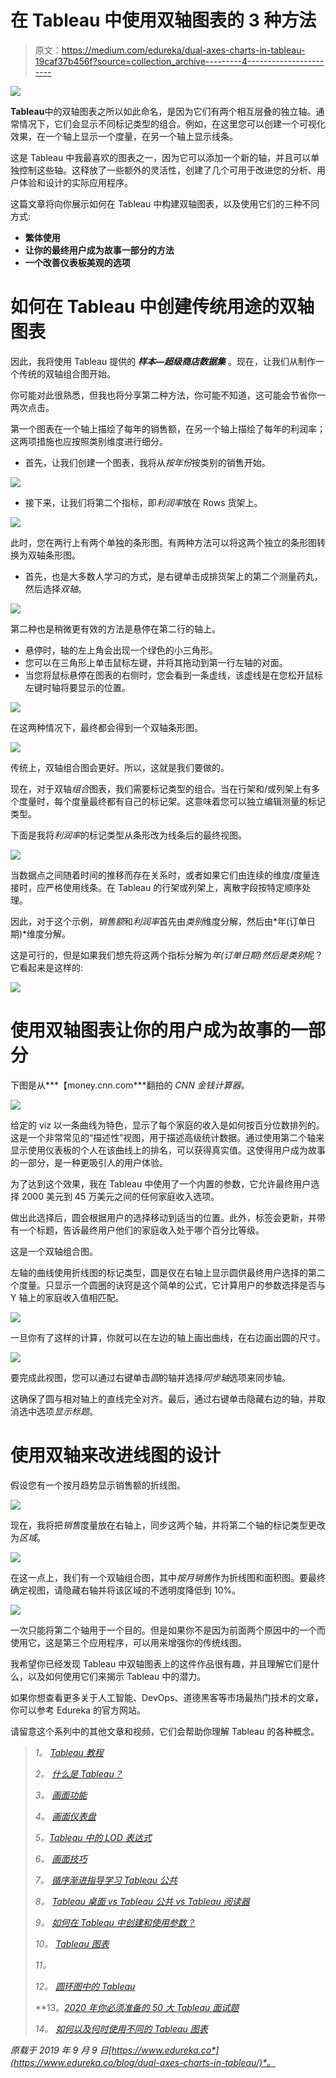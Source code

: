 # 在 Tableau 中使用双轴图表的 3 种方法

> 原文：<https://medium.com/edureka/dual-axes-charts-in-tableau-19caf37b456f?source=collection_archive---------4----------------------->

![](img/671090b487c1dfd9dc052b54d9a0b0d2.png)

**Tableau**中的双轴图表之所以如此命名，是因为它们有两个相互层叠的独立轴。通常情况下，它们会显示不同标记类型的组合。例如，在这里您可以创建一个可视化效果，在一个轴上显示一个度量，在另一个轴上显示线条。

这是 Tableau 中我最喜欢的图表之一，因为它可以添加一个新的轴，并且可以单独控制这些轴。这释放了一些额外的灵活性，创建了几个可用于改进您的分析、用户体验和设计的实际应用程序。

这篇文章将向你展示如何在 Tableau 中构建双轴图表，以及使用它们的三种不同方式:

*   **繁体使用**
*   **让你的最终用户成为故事一部分的方法**
*   **一个改善仪表板美观的选项**

# 如何在 Tableau 中创建传统用途的双轴图表

因此，我将使用 Tableau 提供的 ***样本—超级商店数据集*** 。现在，让我们从制作一个传统的双轴组合图开始。

你可能对此很熟悉，但我也将分享第二种方法，你可能不知道，这可能会节省你一两次点击。

第一个图表在一个轴上描绘了每年的销售额，在另一个轴上描绘了每年的利润率；这两项措施也应按照类别维度进行细分。

*   首先，让我们创建一个图表，我将从*按年份*按类别的销售开始。

![](img/007b1763b8fbc85136af5c5cc4bdb861.png)

*   接下来，让我们将第二个指标，即*利润率*放在 Rows 货架上。

![](img/7181da8d1fea00da454354d2b28d7d47.png)

此时，您在两行上有两个单独的条形图。有两种方法可以将这两个独立的条形图转换为双轴条形图。

*   首先，也是大多数人学习的方式，是右键单击成排货架上的第二个测量药丸，然后选择*双轴*。

![](img/ff2c84b1bdaff87df96526ee38f10e33.png)

第二种也是稍微更有效的方法是悬停在第二行的轴上。

*   悬停时，轴的左上角会出现一个绿色的小三角形。
*   您可以在三角形上单击鼠标左键，并将其拖动到第一行左轴的对面。
*   当您将鼠标悬停在图表的右侧时，您会看到一条虚线，该虚线是在您松开鼠标左键时轴将要显示的位置。

![](img/c5beda5a78b3f9b3b3b80b1560a71aa6.png)

在这两种情况下，最终都会得到一个双轴条形图。

![](img/612b881fb87eab7e3857e372148d9431.png)

传统上，双轴组合图会更好。所以，这就是我们要做的。

现在，对于双轴*组合*图表，我们需要标记类型的组合。当在行架和/或列架上有多个度量时，每个度量最终都有自己的标记架。这意味着您可以独立编辑测量的标记类型。

下面是我将*利润率*的标记类型从条形改为线条后的最终视图。

![](img/1a94eeb2602e18aea2e79b3b204312de.png)

当数据点之间随着时间的推移而存在关系时，或者如果它们由连续的维度/度量连接时，应严格使用线条。在 Tableau 的行架或列架上，离散字段按特定顺序处理。

因此，对于这个示例，*销售额*和*利润率*首先由*类别*维度分解，然后由*年(订单日期)*维度分解。

这是可行的，但是如果我们想先将这两个指标分解为*年(订单日期)*然后是*类别*呢？它看起来是这样的:

![](img/b7215017b6c062550b8d9d7430c4522f.png)

# 使用双轴图表让你的用户成为故事的一部分

下图是从***【money.cnn.com***翻拍的 *CNN 金钱计算器*。

![](img/9d6e08314ef7025836503236c6197f55.png)

给定的 viz 以一条曲线为特色，显示了每个家庭的收入是如何按百分位数排列的。这是一个非常常见的“描述性”视图，用于描述高级统计数据。通过使用第二个轴来显示使用仪表板的个人在该曲线上的排名，可以获得真实值。这使得用户成为故事的一部分，是一种更吸引人的用户体验。

为了达到这个效果，我在 Tableau 中使用了一个内置的参数，它允许最终用户选择 2000 美元到 45 万美元之间的任何家庭收入选项。

做出此选择后，圆会根据用户的选择移动到适当的位置。此外，标签会更新，并带有一个标题，告诉最终用户他们的家庭收入处于哪个百分比等级。

这是一个双轴组合图。

左轴的曲线使用折线图的标记类型，圆是仅在右轴上显示圆供最终用户选择的第二个度量。只显示一个圆圈的诀窍是这个简单的公式，它计算用户的参数选择是否与 Y 轴上的家庭收入值相匹配。

![](img/82433f73b5cfb6c0728d3e085712e2e9.png)

一旦你有了这样的计算，你就可以在左边的轴上画出曲线，在右边画出圆的尺寸。

![](img/1e001bfa288a6e77f0e42ccefa8a7b2d.png)

要完成此视图，您可以通过右键单击*圆*的轴并选择*同步轴*选项来同步轴。

这确保了圆与相对轴上的直线完全对齐。最后，通过右键单击隐藏右边的轴，并取消选中选项*显示标题*。

# 使用双轴来改进线图的设计

假设您有一个按月趋势显示销售额的折线图。

![](img/fc8dbd308187a2e0357dbb55d169b907.png)

现在，我将把*销售*度量放在右轴上，同步这两个轴，并将第二个轴的标记类型更改为*区域*。

![](img/055ca53b6063879f3c569d8b8602ea59.png)

在这一点上，我们有一个双轴组合图，其中*按月销售*作为折线图和面积图。要最终确定视图，请隐藏右轴并将该区域的不透明度降低到 10%。

![](img/d211af6eda882f57e6a106f399f3ffce.png)

一次只能将第二个轴用于一个目的。但是如果你不是因为前面两个原因中的一个而使用它，这是第三个应用程序，可以用来增强你的传统线图。

我希望你已经发现 Tableau 中双轴图表上的这件作品很有趣，并且理解它们是什么，以及如何使用它们来揭示 Tableau 中的潜力。

如果你想查看更多关于人工智能、DevOps、道德黑客等市场最热门技术的文章，你可以参考 Edureka 的官方网站。

请留意这个系列中的其他文章和视频，它们会帮助你理解 Tableau 的各种概念。

> *1。* [*Tableau 教程*](/edureka/tableau-tutorial-37d2d6a9684b)
> 
> *2。* [*什么是 Tableau？*](/edureka/what-is-tableau-1d9f4c641601)
> 
> *3。* [*画面功能*](/edureka/tableau-functions-ce794b10e588)
> 
> *4。* [*画面仪表盘*](/edureka/tableau-dashboards-3e19dd713bc7)
> 
> *5。*[*Tableau 中的 LOD 表达式*](/edureka/tableau-lod-2f650ca1503d)
> 
> *6。* [*画面技巧*](/edureka/tableau-tips-and-tricks-a18bf8991afc)
> 
> *7。* [*循序渐进指导学习 Tableau 公共*](/edureka/tableau-public-942228327953)
> 
> *8。* [*Tableau 桌面 vs Tableau 公共 vs Tableau 阅读器*](/edureka/tableau-desktop-vs-tableau-public-vs-tableau-reader-fbb2a3aa0bac)
> 
> *9。* [*如何在 Tableau 中创建和使用参数？*](/edureka/parameters-in-tableau-ac552e6b0cde-ac552e6b0cde)
> 
> *10。* [*Tableau 图表*](/edureka/tableau-charts-111758e2ea97)
> 
> *11。*[](/edureka/tableau-lod-2f650ca1503d)
> 
> *12。 [*圆环图中的 Tableau*](/edureka/donut-chart-in-tableau-a2e6fadf6534)*
> 
> **13。*[*2020 年你必须准备的 50 大 Tableau 面试题*](/edureka/tableau-interview-questions-and-answers-4f80523527d)*
> 
> **14。* [*如何以及何时使用不同的 Tableau 图表*](/edureka/tableau-charts-111758e2ea97)*

**原载于 2019 年 9 月 9 日*[*https://www.edureka.co*](https://www.edureka.co/blog/dual-axes-charts-in-tableau/)*。**